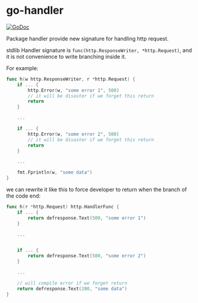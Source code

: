 # go-handler

[![GoDoc](https://pkg.go.dev/badge/github.com/win-t/go-handler)](https://pkg.go.dev/github.com/win-t/go-handler)

Package handler provide new signature for handling http request.

stdlib Handler signature is `func(http.ResponseWriter, *http.Request)`, and it is not convenience to write branching inside it.

For example:

```go
func h(w http.ResponseWriter, r *http.Request) {
    if ... {
        http.Error(w, "some error 1", 500)
        // it will be disaster if we forget this return
        return
    }

    ...

    if ... {
        http.Error(w, "some error 2", 500)
        // it will be disaster if we forget this return
        return
    }

    ...

    fmt.Fprintln(w, "some data")
}
```

we can rewrite it like this to force developer to return when the branch of the code end:

```go
func h(r *http.Request) http.HandlerFunc {
    if ... {
        return defresponse.Text(500, "some error 1")
    }

    ...


    if ... {
        return defresponse.Text(500, "some error 2")
    }

    ...

    // will compile error if we forget return
    return defresponse.Text(200, "some data")
}
```
